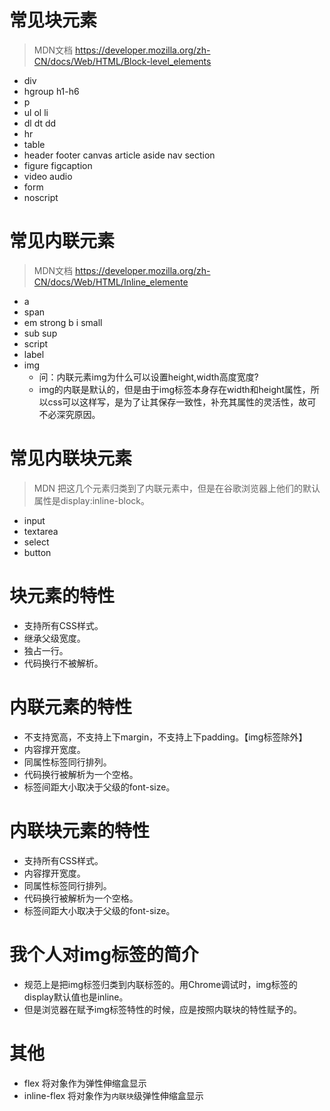 # 常见块元素
> MDN文档 https://developer.mozilla.org/zh-CN/docs/Web/HTML/Block-level_elements
* div
* hgroup h1-h6
* p
* ul ol li
* dl dt dd
* hr
* table
* header footer canvas article aside nav section
* figure figcaption
* video audio
* form
* noscript

# 常见内联元素
> MDN文档 https://developer.mozilla.org/zh-CN/docs/Web/HTML/Inline_elemente
* a
* span
* em strong b i small
* sub sup
* script
* label
* img
    - 问：内联元素img为什么可以设置height,width高度宽度?
    - img的内联是默认的，但是由于img标签本身存在width和height属性，所以css可以这样写，是为了让其保存一致性，补充其属性的灵活性，故可不必深究原因。

# 常见内联块元素
> MDN 把这几个元素归类到了内联元素中，但是在谷歌浏览器上他们的默认属性是display:inline-block。
* input
* textarea
* select
* button

# 块元素的特性
* 支持所有CSS样式。
* 继承父级宽度。
* 独占一行。
* 代码换行不被解析。

# 内联元素的特性
* 不支持宽高，不支持上下margin，不支持上下padding。【img标签除外】
* 内容撑开宽度。
* 同属性标签同行排列。
* 代码换行被解析为一个空格。
* 标签间距大小取决于父级的font-size。

# 内联块元素的特性
* 支持所有CSS样式。
* 内容撑开宽度。
* 同属性标签同行排列。
* 代码换行被解析为一个空格。
* 标签间距大小取决于父级的font-size。

# 我个人对img标签的简介
* 规范上是把img标签归类到内联标签的。用Chrome调试时，img标签的display默认值也是inline。
* 但是浏览器在赋予img标签特性的时候，应是按照内联块的特性赋予的。

# 其他
* flex 将对象作为弹性伸缩盒显示
* inline-flex 将对象作为```内联块```级弹性伸缩盒显示
